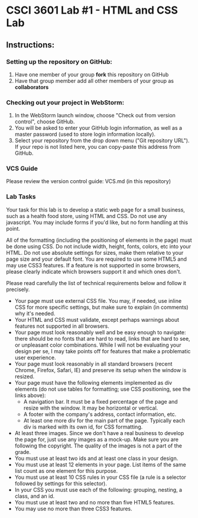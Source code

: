 # CSCI 3601 Lab #1 - HTML and CSS Lab

## Instructions:
### Setting up the repository on GitHub:
1. Have one member of your group **fork** this repository on GitHub
2. Have that group member add all other members of your group as **collaborators**

### Checking out your project in WebStorm:
1. In the WebStorm launch window, choose "Check out from version control", choose GitHub.
2. You will be asked to enter your GitHub login information, as well as a master password (used to store login information locally).
3. Select your repository from the drop down menu ("Git repository URL"). If your repo is not listed here, you can copy-paste this address from GitHub. 

### VCS Guide
Please review the version control guide: VCS.md (in this repository)

### Lab Tasks
Your task for this lab is to develop a static web page for a small business, such as a health food store, using HTML and CSS. Do not use any javascript. You may include forms if you'd like, but no form handling at this point.

All of the formatting (including the positioning of elements in the page) must be done using CSS. Do not include width, height, fonts, colors, etc into your HTML. Do not use absolute settings for sizes, make them relative to your page size and your default font. You are required to use some HTML5 and may use CSS3 features. If a feature is not supported in some browsers, please clearly indicate which browsers support it and which ones don't. 

Please read carefully the list of technical requirements below and follow it precisely.
  - Your page must use external CSS file. You may, if needed, use inline CSS for more specific settings, but make sure to explain (in comments) why it's needed.
  - Your HTML and CSS must validate, except perhaps warnings about features not supported in all browsers.
  - Your page must look reasonably well and be easy enough to navigate: there should be no fonts that are hard to read, links that are hard to see, or unpleasant color combinations. While I will not be evaluating your design per se, I may take points off for features that make a problematic user experience.
  - Your page must look reasonably in all standard browsers (recent Chrome, Firefox, Safari, IE) and preserve its setup when the window is resized.
  - Your page must have the following elements implemented as div elements (do not use tables for formatting; use CSS positioning, see the links above):
    - A navigation bar. It must be a fixed percentage of the page and resize with the window. It may be horizontal or vertical.
    - A footer with the company's address, contact information, etc.
    - At least one more div for the main part of the page. Typically each div is marked with its own id, for CSS formatting. 
  - At least three images. Since we don't have a real business to develop the page for, just use any images as a mock-up. Make sure you are following the copyright. The quality of the images is not a part of the grade.
  - You must use at least two ids and at least one class in your design.
  - You must use at least 12 elements in your page. List items of the same list count as one element for this purpose.
  - You must use at least 10 CSS rules in your CSS file (a rule is a selector followed by settings for this selector).
  - In your CSS you must use each of the following: grouping, nesting, a class, and an id.
  - You must use at least two and no more than five HTML5 features.
  - You may use no more than three CSS3 features. 


